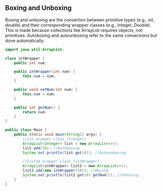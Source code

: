 ## Boxing and Unboxing

Boxing and unboxing are the convertion between primitive types (e.g., int, double) and their corresponding wrapper classes (e.g., Integer, Double). This is made because collections like ArrayList requires objects, not primitives. Autoboxing and autounboxing refer to the same conversions but done automatically.

```java
import java.util.ArrayList;

class intWrapper {
    public int num;

    public intWrapper(int num) {
        this.num = num;
    }

    public void setNum(int num) {
        this.num = num;
    }

    public int getNum() {
        return num;
    }
}

public class Main {
    public static void main(String[] args) {
        //int wrapper class (Integer)
        ArrayList<Integer> list = new ArrayList<>();
        list.add(10); //Autoboxing
        System.out.println(list.get(0)); //Autounboxing

        //Custom wrapper class (intWrapper)
        ArrayList<intWrapper> list2 = new ArrayList<>();
        list2.add(new intWrapper(10)); //Boxing
        System.out.println(list2.get(0).getNum()); //Unboxing
    }
}
```
